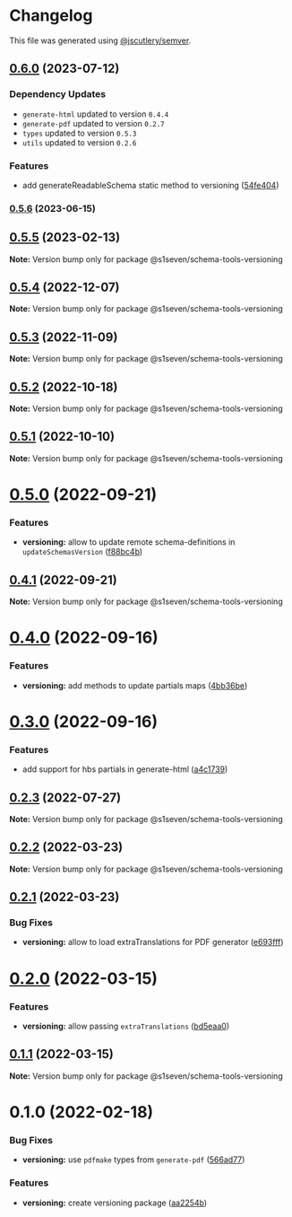 # Changelog

This file was generated using [@jscutlery/semver](https://github.com/jscutlery/semver).

## [0.6.0](https://github.com/s1seven/schema-tools/compare/@s1seven/schema-tools-versioning@0.5.6...@s1seven/schema-tools-versioning@0.6.0) (2023-07-12)

### Dependency Updates

* `generate-html` updated to version `0.4.4`
* `generate-pdf` updated to version `0.2.7`
* `types` updated to version `0.5.3`
* `utils` updated to version `0.2.6`

### Features

* add generateReadableSchema static method to versioning ([54fe404](https://github.com/s1seven/schema-tools/commit/54fe40408d49ea125081b2183e91290ec94fd0b8))

### [0.5.6](https://github.com/s1seven/schema-tools/compare/@s1seven/schema-tools-versioning@0.5.5...@s1seven/schema-tools-versioning@0.5.6) (2023-06-15)

## [0.5.5](https://github.com/s1seven/schema-tools/compare/@s1seven/schema-tools-versioning@0.5.4...@s1seven/schema-tools-versioning@0.5.5) (2023-02-13)

**Note:** Version bump only for package @s1seven/schema-tools-versioning

## [0.5.4](https://github.com/s1seven/schema-tools/compare/@s1seven/schema-tools-versioning@0.5.3...@s1seven/schema-tools-versioning@0.5.4) (2022-12-07)

**Note:** Version bump only for package @s1seven/schema-tools-versioning

## [0.5.3](https://github.com/s1seven/schema-tools/compare/@s1seven/schema-tools-versioning@0.5.2...@s1seven/schema-tools-versioning@0.5.3) (2022-11-09)

**Note:** Version bump only for package @s1seven/schema-tools-versioning

## [0.5.2](https://github.com/s1seven/schema-tools/compare/@s1seven/schema-tools-versioning@0.5.1...@s1seven/schema-tools-versioning@0.5.2) (2022-10-18)

**Note:** Version bump only for package @s1seven/schema-tools-versioning

## [0.5.1](https://github.com/s1seven/schema-tools/compare/@s1seven/schema-tools-versioning@0.5.0...@s1seven/schema-tools-versioning@0.5.1) (2022-10-10)

**Note:** Version bump only for package @s1seven/schema-tools-versioning

# [0.5.0](https://github.com/s1seven/schema-tools/compare/@s1seven/schema-tools-versioning@0.4.1...@s1seven/schema-tools-versioning@0.5.0) (2022-09-21)

### Features

- **versioning:** allow to update remote schema-definitions in `updateSchemasVersion` ([f88bc4b](https://github.com/s1seven/schema-tools/commit/f88bc4b5bb253dd5e0ff097af1138c6e779509b7))

## [0.4.1](https://github.com/s1seven/schema-tools/compare/@s1seven/schema-tools-versioning@0.4.0...@s1seven/schema-tools-versioning@0.4.1) (2022-09-21)

**Note:** Version bump only for package @s1seven/schema-tools-versioning

# [0.4.0](https://github.com/s1seven/schema-tools/compare/@s1seven/schema-tools-versioning@0.3.0...@s1seven/schema-tools-versioning@0.4.0) (2022-09-16)

### Features

- **versioning:** add methods to update partials maps ([4bb36be](https://github.com/s1seven/schema-tools/commit/4bb36bebf55ba0dbe583b9d9f947e26651e1009c))

# [0.3.0](https://github.com/s1seven/schema-tools/compare/@s1seven/schema-tools-versioning@0.2.3...@s1seven/schema-tools-versioning@0.3.0) (2022-09-16)

### Features

- add support for hbs partials in generate-html ([a4c1739](https://github.com/s1seven/schema-tools/commit/a4c1739e21d55ceb9f0f48d01656bf56940f33f7))

## [0.2.3](https://github.com/s1seven/schema-tools/compare/@s1seven/schema-tools-versioning@0.2.2...@s1seven/schema-tools-versioning@0.2.3) (2022-07-27)

**Note:** Version bump only for package @s1seven/schema-tools-versioning

## [0.2.2](http://github.com/s1seven/schema-tools/compare/@s1seven/schema-tools-versioning@0.2.1...@s1seven/schema-tools-versioning@0.2.2) (2022-03-23)

**Note:** Version bump only for package @s1seven/schema-tools-versioning

## [0.2.1](http://github.com/s1seven/schema-tools/compare/@s1seven/schema-tools-versioning@0.2.0...@s1seven/schema-tools-versioning@0.2.1) (2022-03-23)

### Bug Fixes

- **versioning:** allow to load extraTranslations for PDF generator ([e693fff](http://github.com/s1seven/schema-tools/commit/e693fff072cde69888ff1cc3a2342942327704e7))

# [0.2.0](http://github.com/s1seven/schema-tools/compare/@s1seven/schema-tools-versioning@0.1.1...@s1seven/schema-tools-versioning@0.2.0) (2022-03-15)

### Features

- **versioning:** allow passing `extraTranslations` ([bd5eaa0](http://github.com/s1seven/schema-tools/commit/bd5eaa06b6392c3b28c32b2c8999158fa09bb698))

## [0.1.1](http://github.com/s1seven/schema-tools/compare/@s1seven/schema-tools-versioning@0.1.0...@s1seven/schema-tools-versioning@0.1.1) (2022-03-15)

**Note:** Version bump only for package @s1seven/schema-tools-versioning

# 0.1.0 (2022-02-18)

### Bug Fixes

- **versioning:** use `pdfmake` types from `generate-pdf` ([566ad77](http://github.com/s1seven/schema-tools/commit/566ad776eeb8df6f5f97e0817f8ef8fb40e1063f))

### Features

- **versioning:** create versioning package ([aa2254b](http://github.com/s1seven/schema-tools/commit/aa2254b14592becab36e69fd83bda6faa66b6051))
